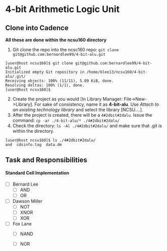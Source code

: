 4-bit Arithmetic Logic Unit
======================


Clone into Cadence
---------------------
**All these are done within the ncsu160 directory**
1. Git clone the repo into the ncsc160 repo: ``git clone git@github.com:bernardlee99/4-bit-alu.git``
```
[user@host ncsu160]$ git clone git@github.com:bernardlee99/4-bit-alu.git
Initialized empty Git repository in /home/blee13/ncsu160/4-bit-alu/.git/
Receiving objects: 100% (11/11), 5.09 KiB, done.
Resolving deltas: 100% (1/1), done.
[user@host ncsu160]$ 
```
2. Create the project as you would [In Library Manager: File->New->Library]. For sake of consistency, name it as **4-bit-alu**. Use *Attach to an existing technology library* and select the library [NCSU....]. 
3. After the project is created, there will be a `4#2dbit#2dalu`. Issue the command: ``cp -ar ./4-bit-alu/* ./4#2dbit#2dalu/`` 
4. Check the directory: ``ls -Al ./4#2dbit#2dalu/`` and make sure that .git is within the directory.
```
[user@host ncsu160]$ ls ./4#2dbit#2dalu/
and  cdsinfo.tag  data.dm
```


Task and Responsibilities
---------------------
#### Standard Cell Implementation
- [ ] Bernard Lee
    - [ ] AND
    - [ ] OR
- [ ] Dawson Miller
    - [ ] NOT
    - [ ] XNOR
    - [ ] XOR
- [ ] Fox Lane
    - [ ] NAND
    - [ ] NOR


